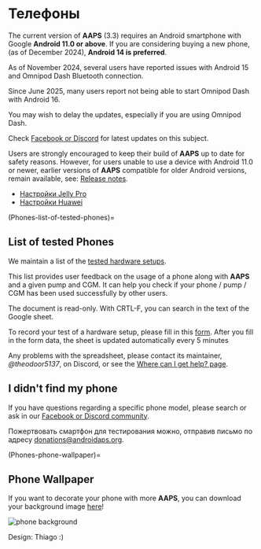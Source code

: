 # Телефоны

The current version of **AAPS** (3.3) requires an Android smartphone with Google **Android 11.0 or above**. If you are considering buying a new phone, (as of December 2024), **Android 14 is preferred**.

As of November 2024, several users have reported issues with Android 15 and Omnipod Dash Bluetooth connection.

Since June 2025, many users report not being able to start Omnipod Dash with Android 16.

You may wish to delay the updates, especially if you are using Omnipod Dash.

Check [Facebook or Discord](../GettingHelp/WhereCanIGetHelp.md) for latest updates on this subject.

Users are strongly encouraged to keep their build of **AAPS** up to date for safety reasons. However, for users unable to use a device with Android 11.0 or newer, earlier versions of **AAPS** compatible for older Android versions, remain available, see: [Release notes](#maintenance-android-version-aaps-version).

- [Настройки Jelly Pro](../CompatiblePhones/Jelly.md)
- [Настройки Huawei](../CompatiblePhones/Huawei.md)

(Phones-list-of-tested-phones)=

## List of tested Phones

We maintain a list of the [tested hardware setups](https://docs.google.com/spreadsheets/u/1/d/e/2PACX-1vScCNaIguEZVTVFAgpv1kXHdsHl3fs6xT6RB2Z1CeVJ561AvvqGwxMhlmSHk4J056gMCAQE02sAWJvT/pubhtml?gid=683363241&single=true).

This list provides user feedback on the usage of a phone along with **AAPS** and a given pump and CGM. It can help you check if your phone / pump / CGM has been used successfully by other users.

The document is read-only. With CRTL-F, you can search in the text of the Google sheet.

To record your test of a hardware setup, please fill in this [form](https://docs.google.com/forms/d/e/1FAIpQLSfoGKLYEx4aUAJ5RWL3xLJeNdmRyxtXmDzpGhuU3Rfcj2H_Jw/viewform). After you fill in the form data, the sheet is updated automatically every 5 minutes

Any problems with the spreadsheet, please contact its maintainer, *@theodoor5137*, on Discord, or see the [Where can I get help? page](../GettingHelp/WhereCanIGetHelp.md).

## I didn't find my phone

If you have questions regarding a specific phone model, please search or ask in our [Facebook or Discord community](../GettingHelp/WhereCanIGetHelp.md).

Пожертвовать смартфон для тестирования можно, отправив письмо по адресу <donations@androidaps.org>.

(Phones-phone-wallpaper)=

## Phone Wallpaper

If you want to decorate your phone with more **AAPS**, you can download your background image [here](../images/bg_phone.jpg)!

![phone background](../images/bg_phone_thump.jpg)

Design: Thiago :)